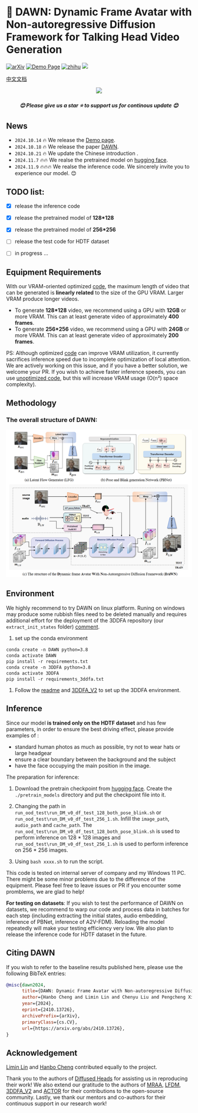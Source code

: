 # 🌅 DAWN: Dynamic Frame Avatar with Non-autoregressive Diffusion Framework for Talking Head Video Generation

[![arXiv](https://img.shields.io/badge/Arxiv-2410.13726-b31b1b.svg?logo=arXiv)](https://arxiv.org/abs/2410.13726)
[![Demo Page](https://img.shields.io/badge/Demo_Page-blue)](https://hanbo-cheng.github.io/DAWN/)
[![zhihu](https://img.shields.io/badge/知乎-0079FF.svg?logo=zhihu&logoColor=white)](https://zhuanlan.zhihu.com/p/2253009511)
 <a href='https://huggingface.co/Hanbo-Cheng/DAWN'><img src='https://img.shields.io/badge/%F0%9F%A4%97%20HuggingFace-Model-yellow'></a>


[中文文档](README_CN.md)
<p align="center">
<img src="structure_img\ifferent-styles-at-higher-resolution.gif" width=600>
</p>


<h5 align="center"> 😊 Please give us a star ⭐ to support us for continous update 😊  </h5>

## News
* ```2024.10.14``` 🔥 We release the [Demo page](https://hanbo-cheng.github.io/DAWN/).
* ```2024.10.18``` 🔥 We release the paper [DAWN](https://arxiv.org/abs/2410.13726).
* ```2024.10.21``` 🔥 We update the Chinese introduction [](https://zhuanlan.zhihu.com/p/2253009511).
* ```2024.11.7``` 🔥🔥 We realse the pretrained model on [hugging face](https://huggingface.co/Hanbo-Cheng/DAWN).
* ```2024.11.9``` 🔥🔥🔥 We realse the inference code. We sincerely invite you to experience our model. 😊
## TODO list:
- [x]  release the inference code
- [x]  release the pretrained model of **128*128**
- [x]  release the pretrained model of **256*256** 
- [ ] release the test code for HDTF dataset
- [ ] in progress ...


## Equipment Requirements

With our VRAM-oriented optimized [code](DM_3\modules\video_flow_diffusion_multiGPU_v0_crema_plus_faceemb_ca_multi_test_local_opt.py), the maximum length of video that can be generated is **linearly related** to the size of the GPU VRAM. Larger VRAM produce longer videos.
- To generate **128*128** video, we recommend using a GPU with **12GB** or more VRAM. This can at least generate video of approximately **400 frames**.
- To generate **256*256** video, we recommend using a GPU with **24GB** or more VRAM. This can at least generate video of approximately **200 frames**.

PS: Although optimized [code](DM_3\modules\video_flow_diffusion_multiGPU_v0_crema_plus_faceemb_ca_multi_test_local_opt.py) can improve VRAM utilization, it currently sacrifices inference speed due to incomplete optimization of local attention. We are actively working on this issue, and if you have a better solution, we welcome your PR. If you wish to achieve faster inference speeds, you can use [unoptimized code](DM_3\modules\video_flow_diffusion_multiGPU_v0_crema_plus_faceemb_ca_multi_test.py), but this will increase VRAM usage (O(n²) space complexity).
## Methodology
### The overall structure of DAWN:
<p align="center">
<img src="structure_img\pipeline.png" width=600 alt="framework"/>
</p>


## Environment
We highly recommend to try DAWN on linux platform. Runing on windows may produce some rubbish files need to be deleted manually and requires additional effort for the deployment of the 3DDFA repository (our `extract_init_states` folder) [comment](https://github.com/cleardusk/3DDFA_V2/issues/12#issuecomment-697479173).

1. set up the conda environment
```
conda create -n DAWN python=3.8
conda activate DAWN
pip install -r requirements.txt
conda create -n 3DDFA python=3.8
conda activate 3DDFA
pip install -r requirements_3ddfa.txt
```

1. Follow the [readme](extract_init_states\readme.md) and [3DDFA_V2](https://github.com/cleardusk/3DDFA_V2) to set up the 3DDFA environment.
 

## Inference

Since our model **is trained only on the HDTF dataset** and has few parameters, in order to ensure the best driving effect, please provide examples of :
- standard human photos as much as possible, try not to wear hats or large headgear
- ensure a clear boundary between the background and the subject
- have the face occupying the main position in the image.

The preparation for inference:
1. Download the pretrain checkpoint from [hugging face](https://huggingface.co/Hanbo-Cheng/DAWN). Create the `./pretrain_models` directory and put the checkpoint file into it.
   
2. Changing the path in  `run_ood_test\run_DM_v0_df_test_128_both_pose_blink.sh` or `run_ood_test\run_DM_v0_df_test_256_1.sh`. Infill the `image_path`, `audio_path` and `cache_path`. The `run_ood_test\run_DM_v0_df_test_128_both_pose_blink.sh` is used to perform inference on 128 * 128 images and `run_ood_test\run_DM_v0_df_test_256_1.sh` is used to perform inference on 256 * 256 images.
   
3. Using `bash xxxx.sh` to run the script.
   


This code is tested on internal server of company and my Windows 11 PC. There might be some minor problems due to the difference of the equipment. Please feel free to leave issues or PR if you encounter some promblems, we are glad to help!

**For testing on datasets**: If you wish to test the performance of DAWN on datasets, we recommend to warp our code and process data in batches for each step (including extracting the initial states, audio embedding, inference of PBNet, inference of A2V-FDM). Reloading the model repeatedly will make your testing efficiency very low. We also plan to release the inference code for HDTF dataset in the future.

## Citing DAWN
If you wish to refer to the baseline results published here, please use the following BibTeX entries:

```BibTeX
@misc{dawn2024,
      title={DAWN: Dynamic Frame Avatar with Non-autoregressive Diffusion Framework for Talking Head Video Generation}, 
      author={Hanbo Cheng and Limin Lin and Chenyu Liu and Pengcheng Xia and Pengfei Hu and Jiefeng Ma and Jun Du and Jia Pan},
      year={2024},
      eprint={2410.13726},
      archivePrefix={arXiv},
      primaryClass={cs.CV},
      url={https://arxiv.org/abs/2410.13726}, 
}
```
## Acknowledgement

[Limin Lin](https://github.com/LiminLin0) and [Hanbo Cheng](https://github.com/Hanbo-Cheng) contributed equally to the project.

Thank you to the authors of [Diffused Heads](https://github.com/MStypulkowski/diffused-heads) for assisting us in reproducing their work! We also extend our gratitude to the authors of [MRAA](https://github.com/snap-research/articulated-animation), [LFDM](https://github.com/snap-research/articulated-animation), [3DDFA_V2](https://github.com/cleardusk/3DDFA_V2) and [ACTOR](https://github.com/Mathux/ACTOR) for their contributions to the open-source community. Lastly, we thank our mentors and co-authors for their continuous support in our research work!

